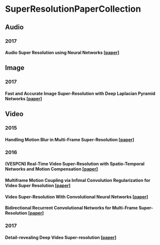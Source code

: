 # SuperResolutionPaperCollection

## Audio
### 2017
#### Audio Super Resolution using Neural Networks [[paper]](https://arxiv.org/abs/1708.00853)

## Image
### 2017
#### Fast and Accurate Image Super-Resolution with Deep Laplacian Pyramid Networks [[paper]](https://arxiv.org/abs/1710.01992)

## Video
### 2015
#### Handling Motion Blur in Multi-Frame Super-Resolution [[paper]](http://www.cse.cuhk.edu.hk/leojia/projects/mfsr/index.html)
### 2016
#### (VESPCN) Real-Time Video Super-Resolution with Spatio-Temporal Networks and Motion Compensation [[paper]](https://arxiv.org/abs/1611.05250)
#### Multiframe Motion Coupling via Infimal Convolution Regularization for Video Super Resolution [[paper]](https://arxiv.org/abs/1611.07767)
#### Video Super-Resolution With Convolutional Neural Networks [[paper]](http://ieeexplore.ieee.org/document/7444187/)
#### Bidirectional Recurrent Convolutional Networks for Multi-Frame Super-Resolution [[paper]](https://papers.nips.cc/paper/5778-bidirectional-recurrent-convolutional-networks-for-multi-frame-super-resolution)
### 2017
#### Detail-revealing Deep Video Super-resolution [[paper]](https://arxiv.org/abs/1704.02738)
